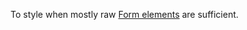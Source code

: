To style when mostly raw [Form elements](https://developer.mozilla.org/en-US/docs/Web/HTML/Element#table_content) are sufficient.

<script src="{{path '/assets/scripts/open-ext-links-in-new-window.js'}}" />
